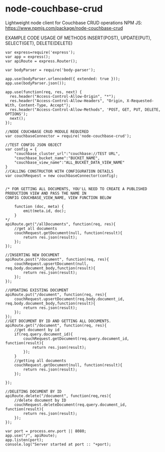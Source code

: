 # node-couchbase-crud
Lightweight node client for Couchbase CRUD operations
NPM JS: https://www.npmjs.com/package/node-couchbase-crud


EXAMPLE CODE USAGE OF METHODS INSERT(POST), UPDATE(PUT), SELECT(GET), DELETE(DELETE)

    var express=require('express');
    var app = express();
    var apiRoute = express.Router();
    
    var bodyParser = require('body-parser');
    
    app.use(bodyParser.urlencoded({ extended: true }));
    app.use(bodyParser.json());
    
    app.use(function(req, res, next) {
      res.header("Access-Control-Allow-Origin", "*");
      res.header("Access-Control-Allow-Headers", "Origin, X-Requested-With, Content-Type, Accept");
      res.header("Access-Control-Allow-Methods", 'POST, GET, PUT, DELETE, OPTIONS');
      next();
    });
    
    //NODE COUCHBASE CRUD MODULE REQUIRED
    var couchbaseConnector = require('node-couchbase-crud');
    
    //TEST CONFIG JSON OBJECT
    var config = {
        "couchbase_cluster_url":"couchbase://TEST URL",
        "couchbase_bucket_name":"BUCKET_NAME",
        "couchbase_view_name":"ALL_BUCKET_DATA_VIEW_NAME"
    }
    //CALLING CONSTRUCTOR WITH CONFIGURATION DETAILS
    var couchRequest = new couchbaseConnector(config);
    
    
    /* FOR GETTING ALL DOCUMENTS, YOU'LL NEED TO CREATE A PUBLISHED PRODUCTION VIEW AND PASS THE NAME IN 
    CONFIG COUCHBASE_VIEW_NAME, VIEW FUNCTION BELOW
    
        function (doc, meta) {
            emit(meta.id, doc);
        }
    */
    apiRoute.get("/allDocuments", function(req, res){
        //get all documents
        couchRequest.getDocument(null, function(result){
            return res.json(result);
        });
    });
    
    //INSERTING NEW DOCUMENT
    apiRoute.post("/document", function(req, res){
        couchRequest.upsertDocument(null, req.body.document_body,function(result){
            return res.json(result);
        });
    });
    
    //UPDATING EXISTING DOCUMENT
    apiRoute.put("/document", function(req, res){
        couchRequest.upsertDocument(req.body.document_id, req.body.document_body,function(result){
            return res.json(result);
        });
    });
    //GET DOCUMENT BY ID AND GETTING ALL DOCUMENTS.
    apiRoute.get("/document", function(req, res){
        //get document by id
        if(req.query.document_id){
            couchRequest.getDocument(req.query.document_id, function(result){
                return res.json(result);
            });
        }
        //getting all documents
        couchRequest.getDocument(null, function(result){
            return res.json(result);
        });
    
    });
    
    //DELETING DOCUMENT BY ID
    apiRoute.delete("/document", function(req,res){
        //delete document by ID
        couchRequest.deleteDocument(req.query.document_id, function(result){
            return res.json(result);
        });
    });
    
    var port = process.env.port || 8080;
    app.use("/", apiRoute);
    app.listen(port);
    console.log("Server started at port :: "+port);
